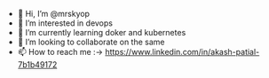 - 👋 Hi, I’m @mrskyop
- 👀 I’m interested in devops
- 🌱 I’m currently learning doker and kubernetes
- 💞️ I’m looking to collaborate on the same
- 📫 How to reach me :-> https://www.linkedin.com/in/akash-patial-7b1b49172

<!---
mrskyop/mrskyop is a ✨ special ✨ repository because its `README.md` (this file) appears on your GitHub profile.
You can click the Preview link to take a look at your changes.
--->
